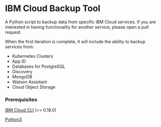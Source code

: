 # IBM Cloud Backup Tool

A Python script to backup data from specific IBM Cloud services. If you are interested in having functionality for another service, please open a pull request.

When the first iteration is complete, it will include the ability to backup services from:
- Kubernetes Clusters
- App ID
- Databases for PostgreSQL
- Discovery
- MongoDB
- Watson Assistant
- Cloud Object Storage

### Prerequisites
[IBM Cloud CLI](https://cloud.ibm.com/docs/cli?topic=cloud-cli-getting-started) (>= 0.18.0)

[Python3](https://www.python.org/downloads/)
